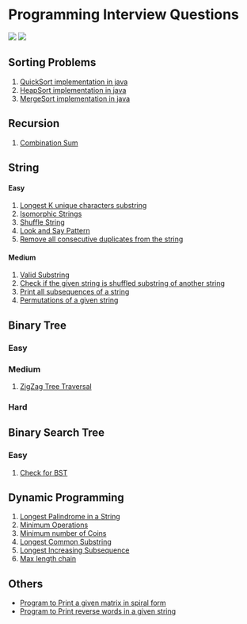 # Programming Interview Questions
<a href='https://github.com/jatinkumar762/ProgrammingInterviewQuestions#sorting-problems'><img src='https://img.shields.io/badge/Sorting-Problems-green' /></a>
<a href='https://github.com/jatinkumar762/ProgrammingInterviewQuestions#string-problems'><img src='https://img.shields.io/badge/String-Problems-red' /></a>

## Sorting Problems
  1. [QuickSort implementation in java](QuickSort.java)
  2. [HeapSort implementation in java](HeapSort.java)
  3. [MergeSort implementation in java](MergeSort.java)

## Recursion
  1. [Combination Sum](./Recursion/CombinationSum.md)

## String
   #### Easy
   1. [Longest K unique characters substring](./String/LongestKUniqueCharactersSubstring.md)
   2. [Isomorphic Strings](./String/IsomorphicStrings.md)
   3. [Shuffle String](./String/ShuffleString.md)
   4. [Look and Say Pattern](./String/LookAndSayPattern.md)
   5. [Remove all consecutive duplicates from the string]()

   #### Medium
   1. [Valid Substring](./String/ValidSubstring.md)
   2. [Check if the given string is shuffled substring of another string](./String/ShuffleTwoStrings.md)
   3. [Print all subsequences of a string](/String/PrintAllSubSequences.md)
   4. [Permutations of a given string](./String/PermutationsString.md)

## Binary Tree
  ### Easy
  
  ### Medium
   1. [ZigZag Tree Traversal](ZigZagTreeTraversal.md)
    
  ### Hard

## Binary Search Tree
  ### Easy
  1. [Check for BST](checkBST.md)

## Dynamic Programming
  1. [Longest Palindrome in a String](LongPalSub.java)
  2. [Minimum Operations](MinimumOperations.md)
  3. [Minimum number of Coins](MinimumNumberOfCoins.md)
  4. [Longest Common Substring](LongestCommonSubstring.md)
  5. [Longest Increasing Subsequence](LongestIncreasingSubsequence.md)
  6. [Max length chain](Maxlengthchain.md)

## Others
- [Program to Print a given matrix in spiral form](https://github.com/jatinkumar762/ProgrammingInterviewQuestions/blob/master/SpiralMatrix.cpp)
- [Program to Print reverse words in a given string](https://github.com/jatinkumar762/ProgrammingInterviewQuestions/blob/master/ReverseWord.c)
